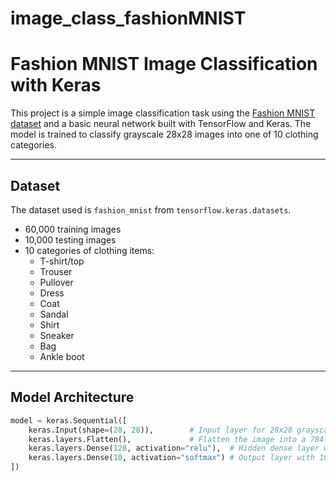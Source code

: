 # image_class_fashionMNIST
# Fashion MNIST Image Classification with Keras

This project is a simple image classification task using the [Fashion MNIST dataset](https://github.com/zalandoresearch/fashion-mnist) and a basic neural network built with TensorFlow and Keras. The model is trained to classify grayscale 28x28 images into one of 10 clothing categories.

---

## Dataset

The dataset used is `fashion_mnist` from `tensorflow.keras.datasets`.

- 60,000 training images
- 10,000 testing images
- 10 categories of clothing items:
  - T-shirt/top
  - Trouser
  - Pullover
  - Dress
  - Coat
  - Sandal
  - Shirt
  - Sneaker
  - Bag
  - Ankle boot

---

## Model Architecture

```python
model = keras.Sequential([
    keras.Input(shape=(28, 28)),        # Input layer for 28x28 grayscale images
    keras.layers.Flatten(),             # Flatten the image into a 784-dim vector
    keras.layers.Dense(128, activation="relu"),  # Hidden dense layer with ReLU
    keras.layers.Dense(10, activation="softmax") # Output layer with 10 units (classes)
])
